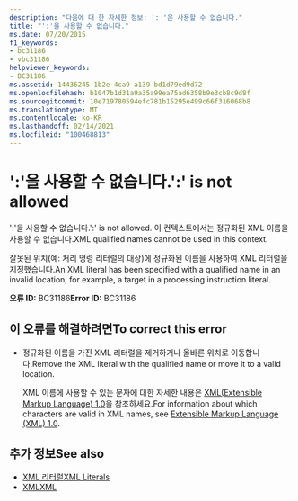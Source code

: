 ```yaml
---
description: "다음에 대 한 자세한 정보: ': '은 사용할 수 없습니다."
title: "':'을 사용할 수 없습니다."
ms.date: 07/20/2015
f1_keywords:
- bc31186
- vbc31186
helpviewer_keywords:
- BC31186
ms.assetid: 14436245-1b2e-4ca9-a139-bd1d79ed9d72
ms.openlocfilehash: b1047b1d31a9a35a99ea75ad6358b9e3cb8c9d8f
ms.sourcegitcommit: 10e719780594efc781b15295e499c66f316068b8
ms.translationtype: MT
ms.contentlocale: ko-KR
ms.lasthandoff: 02/14/2021
ms.locfileid: "100468813"
---
```

# <a name="-is-not-allowed"></a><span data-ttu-id="3dbe2-103">':'을 사용할 수 없습니다.</span><span class="sxs-lookup"><span data-stu-id="3dbe2-103">':' is not allowed</span></span>

<span data-ttu-id="3dbe2-104">':'을 사용할 수 없습니다.</span><span class="sxs-lookup"><span data-stu-id="3dbe2-104">':' is not allowed.</span></span> <span data-ttu-id="3dbe2-105">이 컨텍스트에서는 정규화된 XML 이름을 사용할 수 없습니다.</span><span class="sxs-lookup"><span data-stu-id="3dbe2-105">XML qualified names cannot be used in this context.</span></span>  
  
 <span data-ttu-id="3dbe2-106">잘못된 위치(예: 처리 명령 리터럴의 대상)에 정규화된 이름을 사용하여 XML 리터럴을 지정했습니다.</span><span class="sxs-lookup"><span data-stu-id="3dbe2-106">An XML literal has been specified with a qualified name in an invalid location, for example, a target in a processing instruction literal.</span></span>  
  
 <span data-ttu-id="3dbe2-107">**오류 ID:** BC31186</span><span class="sxs-lookup"><span data-stu-id="3dbe2-107">**Error ID:** BC31186</span></span>  
  
## <a name="to-correct-this-error"></a><span data-ttu-id="3dbe2-108">이 오류를 해결하려면</span><span class="sxs-lookup"><span data-stu-id="3dbe2-108">To correct this error</span></span>  
  
- <span data-ttu-id="3dbe2-109">정규화된 이름을 가진 XML 리터럴을 제거하거나 올바른 위치로 이동합니다.</span><span class="sxs-lookup"><span data-stu-id="3dbe2-109">Remove the XML literal with the qualified name or move it to a valid location.</span></span>  
  
     <span data-ttu-id="3dbe2-110">XML 이름에 사용할 수 있는 문자에 대한 자세한 내용은 [XML(Extensible Markup Language) 1.0](https://www.w3.org/TR/xml)을 참조하세요.</span><span class="sxs-lookup"><span data-stu-id="3dbe2-110">For information about which characters are valid in XML names, see [Extensible Markup Language (XML) 1.0](https://www.w3.org/TR/xml).</span></span>  
  
## <a name="see-also"></a><span data-ttu-id="3dbe2-111">추가 정보</span><span class="sxs-lookup"><span data-stu-id="3dbe2-111">See also</span></span>

- [<span data-ttu-id="3dbe2-112">XML 리터럴</span><span class="sxs-lookup"><span data-stu-id="3dbe2-112">XML Literals</span></span>](../language-reference/xml-literals/index.md)
- [<span data-ttu-id="3dbe2-113">XML</span><span class="sxs-lookup"><span data-stu-id="3dbe2-113">XML</span></span>](../programming-guide/language-features/xml/index.md)
